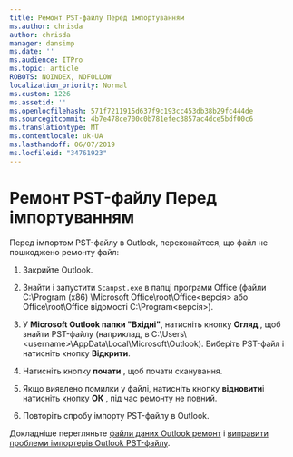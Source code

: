 ```yaml
---
title: Ремонт PST-файлу Перед імпортуванням
ms.author: chrisda
author: chrisda
manager: dansimp
ms.date: ''
ms.audience: ITPro
ms.topic: article
ROBOTS: NOINDEX, NOFOLLOW
localization_priority: Normal
ms.custom: 1226
ms.assetid: ''
ms.openlocfilehash: 571f7211915d637f9c193cc453db38b29fc444de
ms.sourcegitcommit: 4b7e478ce700c0b781efec3857ac4dce5bdf00c6
ms.translationtype: MT
ms.contentlocale: uk-UA
ms.lasthandoff: 06/07/2019
ms.locfileid: "34761923"
---
```

# <a name="repair-pst-file-before-importing"></a>Ремонт PST-файлу Перед імпортуванням

Перед імпортом PST-файлу в Outlook, переконайтеся, що файл не пошкоджено ремонту файл:

1. Закрийте Outlook.

2. Знайти і запустити `Scanpst.exe` в папці програми Office (файли C:\Program (x86) \Microsoft Office\root\Office\<версія\> або Office\root\Office відомості C:\Program\<версія\>).

3. У **Microsoft Outlook папки "Вхідні"**, натисніть кнопку **Огляд** , щоб знайти PST-файлу (наприклад, в C:\Users\\<username\>\AppData\Local\Microsoft\Outlook). Виберіть PST-файл і натисніть кнопку **Відкрити**.

4. Натисніть кнопку **почати** , щоб почати сканування.

5. Якщо виявлено помилки у файлі, натисніть кнопку **відновити**і натисніть кнопку **ОК** , під час ремонту не повний.

6. Повторіть спробу імпорту PST-файлу в Outlook.

Докладніше перегляньте [файли даних Outlook ремонт](https://support.office.com/article/25663bc3-11ec-4412-86c4-60458afc5253) і [виправити проблеми імпортерів Outlook PST-файлу](https://support.office.com/article/2d2e50dc-5c36-4ab2-ab50-f1be733b3d6e).
